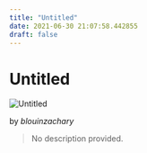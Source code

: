 ```yaml
---
title: "Untitled"
date: 2021-06-30 21:07:58.442855
draft: false
---
```


# Untitled

![Untitled](../images/25f83b84-da11-11eb-8e37-60f262b60b65.png)

by *blouinzachary*



> No description provided.